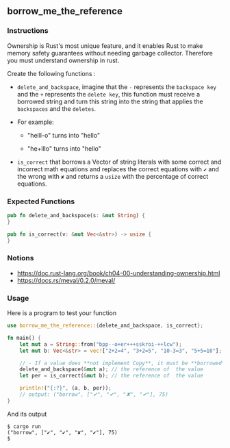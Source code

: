## borrow_me_the_reference

### Instructions

Ownership is Rust's most unique feature, and it enables Rust to make memory safety guarantees without
needing garbage collector. Therefore you must understand ownership in rust.

Create the following functions :

- `delete_and_backspace`, imagine that the `-` represents the `backspace key` and the `+` represents the `delete key`, this function must receive a borrowed string and turn this string into the string that applies the `backspaces` and the `deletes`.
- For example:

  - "helll-o" turns into "hello"

  - "he+lllo" turns into "hello"

- `is_correct` that borrows a Vector of string literals with some correct and incorrect math equations and replaces the correct equations with `✔` and the wrong with `✘` and returns a `usize` with the percentage of correct equations.

### Expected Functions

```rust
pub fn delete_and_backspace(s: &mut String) {
}

pub fn is_correct(v: &mut Vec<&str>) -> usize {
}
```

### Notions

- https://doc.rust-lang.org/book/ch04-00-understanding-ownership.html
- https://docs.rs/meval/0.2.0/meval/

### Usage

Here is a program to test your function

```rust
use borrow_me_the_reference::{delete_and_backspace, is_correct};

fn main() {
	let mut a = String::from("bpp--o+er+++sskroi-++lcw");
	let mut b: Vec<&str> = vec!["2+2=4", "3+2=5", "10-3=3", "5+5=10"];

	// - If a value does **not implement Copy**, it must be **borrowed** and so will be passed by **reference**.
	delete_and_backspace(&mut a); // the reference of  the value
	let per = is_correct(&mut b); // the reference of  the value

	println!("{:?}", (a, b, per));
	// output: ("borrow", ["✔", "✔", "✘", "✔"], 75)
}
```

And its output

```console
$ cargo run
("borrow", ["✔", "✔", "✘", "✔"], 75)
$
```
